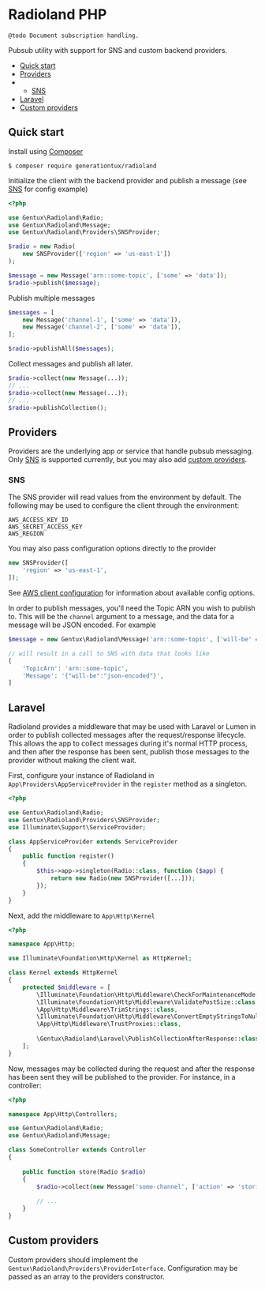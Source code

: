 # Radioland PHP

`@todo Document subscription handling.`

Pubsub utility with support for SNS and custom backend providers.

- [Quick start](#quick-start)
- [Providers](#providers)
- - [SNS](#sns)
- [Laravel](#laravel)
- [Custom providers](#custom-providers)

## Quick start

Install using [Composer](https://getcomposer.org/)
```
$ composer require generationtux/radioland
```

Initialize the client with the backend provider and publish a message (see [SNS](#sns) for config example)
```php
<?php

use Gentux\Radioland\Radio;
use Gentux\Radioland\Message;
use Gentux\Radioland\Providers\SNSProvider;

$radio = new Radio(
    new SNSProvider(['region' => 'us-east-1'])
);

$message = new Message('arn::some-topic', ['some' => 'data']);
$radio->publish($message);
```

Publish multiple messages
```php
$messages = [
    new Message('channel-1', ['some' => 'data']),
    new Message('channel-2', ['some' => 'data']),
];

$radio->publishAll($messages);
```

Collect messages and publish all later.
```php
$radio->collect(new Message(...));
// ...
$radio->collect(new Message(...));
// ...
$radio->publishCollection();
```

## Providers

Providers are the underlying app or service that handle pubsub messaging. Only [SNS](#sns) is supported currently, but you may also add [custom providers](#custom-providers).

### SNS

The SNS provider will read values from the environment by default. The following may be used to configure the client through the environment:
```
AWS_ACCESS_KEY_ID
AWS_SECRET_ACCESS_KEY
AWS_REGION
```

You may also pass configuration options directly to the provider
```php
new SNSProvider([
    'region' => 'us-east-1',
]);
```

See [AWS client configuration](http://docs.aws.amazon.com/aws-sdk-php/v3/guide/guide/configuration.html) for information about available config options.

In order to publish messages, you'll need the Topic ARN you wish to publish to. This will be the `channel` argument to a message, and the data for a message will be JSON encoded. For example
```php
$message = new Gentux\Radioland\Message('arn::some-topic', ['will-be' => 'json-encoded']);

// will result in a call to SNS with data that looks like
[
    'TopicArn': 'arn::some-topic',
    'Message': '{"will-be":"json-encoded"}',
]
```

## Laravel

Radioland provides a middleware that may be used with Laravel or Lumen in order to publish collected messages after the request/response lifecycle. This allows the app to collect messages during it's normal HTTP process, and then after the response has been sent, publish those messages to the provider without making the client wait.

First, configure your instance of Radioland in `App\Providers\AppServiceProvider`  in the `register` method as a singleton.

```php
<?php

use Gentux\Radioland\Radio;
use Gentux\Radioland\Providers\SNSProvider;
use Illuminate\Support\ServiceProvider;

class AppServiceProvider extends ServiceProvider
{
    public function register()
    {
        $this->app->singleton(Radio::class, function ($app) {
            return new Radio(new SNSProvider([...]));
        });
    }
}
```

Next, add the middleware to `App\Http\Kernel`

```php
<?php

namespace App\Http;

use Illuminate\Foundation\Http\Kernel as HttpKernel;

class Kernel extends HttpKernel
{
    protected $middleware = [
        \Illuminate\Foundation\Http\Middleware\CheckForMaintenanceMode::class,
        \Illuminate\Foundation\Http\Middleware\ValidatePostSize::class,
        \App\Http\Middleware\TrimStrings::class,
        \Illuminate\Foundation\Http\Middleware\ConvertEmptyStringsToNull::class,
        \App\Http\Middleware\TrustProxies::class,
        
        \Gentux\Radioland\Laravel\PublishCollectionAfterResponse::class, // <<------ Add middleware class
    ];
}
```

Now, messages may be collected during the request and after the response has been sent they will be published to the provider. For instance, in a controller:

```php
<?php

namespace App\Http\Controllers;

use Gentux\Radioland\Radio;
use Gentux\Radioland\Message;

class SomeController extends Controller
{
    
    public function store(Radio $radio)
    {
        $radio->collect(new Message('some-channel', ['action' => 'storing new data']));
        
        // ...
    }
}
```

## Custom providers

Custom providers should implement the `Gentux\Radioland\Providers\ProviderInterface`. Configuration may be passed as an array to the providers constructor.
